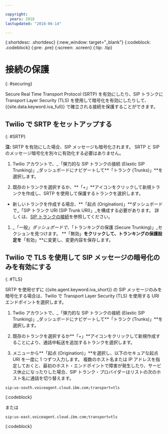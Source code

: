 ```yaml
---

copyright:
  years: 2018
lastupdated: "2018-06-14"

---
```


{:shortdesc: .shortdesc}
{:new_window: target="_blank"}
{:codeblock: .codeblock}
{:pre: .pre}
{:screen: .screen}
{:tip: .tip}


# 接続の保護
{: #securing}

Secure Real Time Transport Protocol (SRTP) を有効にしたり、SIP トランクに Transport Layer Security (TLS) を使用して暗号化を有効にしたりして、{{site.data.keyword.iva_full}} で確立される接続を保護することができます。

## Twilio で SRTP をセットアップする
{: #SRTP}

**注:** SRTP を有効にした場合、SIP メッセージも暗号化されます。 SRTP と SIP のメッセージ暗号化を別々に有効化する必要はありません。

1. Twilio アカウントで、_「弾力的な SIP トランクの接続 (Elastic SIP Trunking)」_ダッシュボードにナビゲートして**「トランク (Trunks)」**を選択します。

1. 既存のトランクを選択するか、**「+」**アイコンをクリックして新規トランクを作成し、SRTP を使用して保護するトランクを選択します。

  * 新しいトランクを作成する場合、**「起点 (Origination)」**ダッシュボードで_「SIP トランク URI (SIP Trunk URI)」_を構成する必要があります。  詳しくは、[SIP トランクの接続](connect-SIP.html)を参照してください。

1. _「一般」_ダッシュボードで、_「トランキングの保護 (Secure Trunking)」_セクションを見つけます。 **「無効」**をクリックして、トランキングの保護設定を**「有効」**に変更し、変更内容を保存します。

## Twilio で TLS を使用して SIP メッセージの暗号化のみを有効にする
{: #TLS}

SRTP を使用せずに {{site.agent.keyword.iva_short}} の SIP メッセージのみを暗号化する場合は、Twilio で Transport Layer Security (TLS) を使用する URI エンドポイントを選択します。

1. Twilio アカウントで、_「弾力的な SIP トランクの接続 (Elastic SIP Trunking)」_ダッシュボードにナビゲートして**「トランク (Trunks)」**を選択します。

1. 既存のトランクを選択するか**「+」**アイコンをクリックして新規作成することにより、通話中転送を追加するトランクを選択します。

1. メニューから**「起点 (Origination)」**を選択し、以下のセキュアな起点 URI を一度に 1 つずつ入力します。 複数のホスト名または IP アドレスを指定しておくと、最初のホスト・エンドポイントで障害が発生したり、サービス休止になったりした場合、SIP トランク・プロバイダーはリストの次のホスト名に通話を切り替えます。

```
sip:us-south.voiceagent.cloud.ibm.com;transport=tls
```
{:codeblock}

または

```
sip:us-east.voiceagent.cloud.ibm.com;transport=tls
```
{:codeblock}

